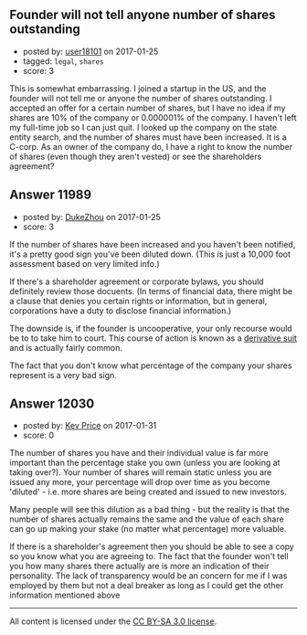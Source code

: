 ## Founder will not tell anyone number of shares outstanding

- posted by: [user18101](https://stackexchange.com/users/4688510/user18101) on 2017-01-25
- tagged: `legal`, `shares`
- score: 3

This is somewhat embarrassing. I joined a startup in the US, and the founder will not tell me or anyone the number of shares outstanding. I accepted an offer for a certain number of shares, but I have no idea if my shares are 10% of the company or 0.000001% of the company. I haven't left my full-time job so I can just quit. I looked up the company on the state entity search, and the number of shares must have been increased. It is a C-corp. As an owner of the company do, I have a right to know the number of shares (even though they aren't vested) or see the shareholders agreement?


## Answer 11989

- posted by: [DukeZhou](https://stackexchange.com/users/4146639/dukezhou) on 2017-01-25
- score: 3

If the number of shares have been increased and you haven't been notified, it's a pretty good sign you've been diluted down.  (This is just a 10,000 foot assessment based on very limited info.)

If there's a shareholder agreement or corporate bylaws, you should definitely review those docuents. (In terms of financial data, there might be a clause that denies you certain rights or information, but in general, corporations have a duty to disclose financial information.) 

The downside is, if the founder is uncooperative, your only recourse would be to to take him to court.  This course of action is known as a [derivative suit](https://en.wikipedia.org/wiki/Derivative_suit) and is actually fairly common. 

The fact that you don't know what percentage of the company your shares represent is a very bad sign.




## Answer 12030

- posted by: [Kev Price](https://stackexchange.com/users/1109274/kev-price) on 2017-01-31
- score: 0

The number of shares you have and their individual value is far more important than the percentage stake you own (unless you are looking at taking over?). Your number of shares will remain static unless you are issued any more, your percentage will drop over time as you become 'diluted' - i.e. more shares are being created and issued to new investors.

Many people will see this dilution as a bad thing - but the reality is that the number of shares actually remains the same and the value of each share can go up making your stake (no matter what percentage) more valuable.

If there is a shareholder's agreement then you should be able to see a copy so you know what you are agreeing to. The fact that the founder won't tell you how many shares there actually are is more an indication of their personality. The lack of transparency would be an concern for me if I was employed by them but not a deal breaker as long as I could get the other information mentioned above



---

All content is licensed under the [CC BY-SA 3.0 license](https://creativecommons.org/licenses/by-sa/3.0/).
